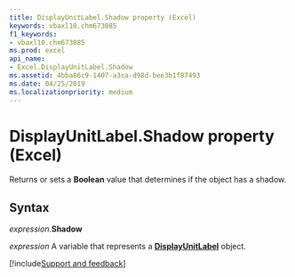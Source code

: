 ```yaml
---
title: DisplayUnitLabel.Shadow property (Excel)
keywords: vbaxl10.chm673085
f1_keywords:
- vbaxl10.chm673085
ms.prod: excel
api_name:
- Excel.DisplayUnitLabel.Shadow
ms.assetid: 4bba86c9-1407-a3ca-d98d-bee3b1f87493
ms.date: 04/25/2019
ms.localizationpriority: medium
---
```



# DisplayUnitLabel.Shadow property (Excel)

Returns or sets a **Boolean** value that determines if the object has a shadow.


## Syntax

_expression_.**Shadow**

_expression_ A variable that represents a **[DisplayUnitLabel](excel.displayunitlabel(object).md)** object.




[!include[Support and feedback](~/includes/feedback-boilerplate.md)]